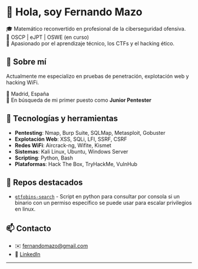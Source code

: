 # 👋 Hola, soy Fernando Mazo

🎓 Matemático reconvertido en profesional de la ciberseguridad ofensiva.  
🔐 OSCP | eJPT | OSWE (en curso)  
🧠 Apasionado por el aprendizaje técnico, los CTFs y el hacking ético.

## 🚀 Sobre mí
Actualmente me especializo en pruebas de penetración, explotación web y hacking WiFi.

📍 Madrid, España  
🔎 En búsqueda de mi primer puesto como **Junior Pentester**

## 🧰 Tecnologías y herramientas
- **Pentesting**: Nmap, Burp Suite, SQLMap, Metasploit, Gobuster  
- **Explotación Web**: XSS, SQLi, LFI, SSRF, CSRF  
- **Redes WiFi**: Aircrack-ng, Wifite, Kismet  
- **Sistemas**: Kali Linux, Ubuntu, Windows Server  
- **Scripting**: Python, Bash  
- **Plataformas**: Hack The Box, TryHackMe, VulnHub

## 📂 Repos destacados
- [`gtfobins-search`](https://github.com/Fern4t/gtfobinsearch) - Script en python para consultar por consola si un binario con un permiso específico se puede usar para escalar privilegios en linux.
<!-- - [`oscp-prep`](https://github.com/Fern4t/oscp-prep) – Scripts y recursos usados durante mi preparación para OSCP -->
<!-- - [`wifi-audit-tools`](https://github.com/Fern4t/wifi-audit-tools) – Scripts básicos para auditoría de redes inalámbricas -->
<!-- - [`htb-writeups`](https://github.com/Fern4t/htb-writeups) – Writeups personales de máquinas públicas de Hack The Box (sin flags) -->

## 📫 Contacto
- ✉️ fernandomazo@gmail.com  
- 💼 [LinkedIn](https://www.linkedin.com/in/fernando-mazo-aguirre-622393279)

---
